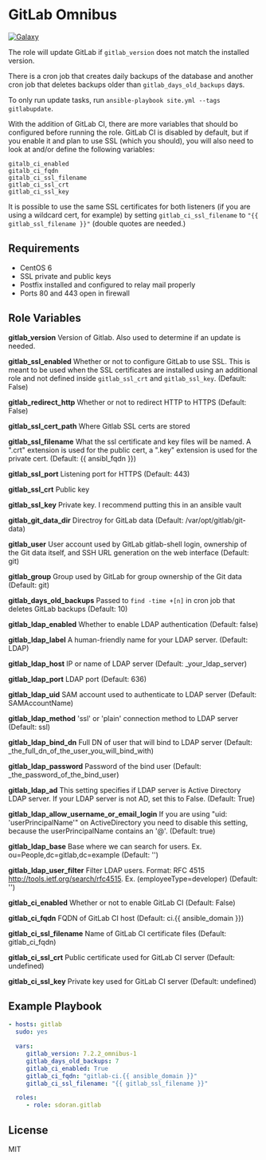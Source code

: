 GitLab Omnibus
========
[![Galaxy](https://img.shields.io/badge/galaxy-sdoran.gitlab-blue.svg?style=flat)](https://galaxy.ansible.com/list#/roles/1759)

The role will update GitLab if `gitlab_version` does not match the installed version.

There is a cron job that creates daily backups of the database and another cron job that deletes backups older than `gitlab_days_old_backups` days.

To only run update tasks, run `ansible-playbook site.yml --tags gitlabupdate`.

With the addition of GitLab CI, there are more variables that should bo configured before running the role. GitLab CI is disabled by default, but if you enable it and plan to use SSL (which you should), you will also need to look at and/or define the following variables:

```shell
gitalb_ci_enabled
gitalb_ci_fqdn
gitalb_ci_ssl_filename
gitlab_ci_ssl_crt
gitlab_ci_ssl_key
```

It is possible to use the same SSL certificates for both listeners (if you are using a wildcard cert, for example) by setting `gitlab_ci_ssl_filename` to `"{{ gitlab_ssl_filename }}"` (double quotes are needed.)

Requirements
------------

* CentOS 6
* SSL private and public keys
* Postfix installed and configured to relay mail properly
* Ports 80 and 443 open in firewall

Role Variables
--------------

**gitlab_version**      Version of Gitlab. Also used to determine if an update is needed.

**gitlab_ssl_enabled** Whether or not to configure GitLab to use SSL. This is meant to be used when the SSL certificates are installed using an additional role and not defined inside `gitlab_ssl_crt` and `gitlab_ssl_key`. (Default: False)

**gitlab_redirect_http**    Whether or not to redirect HTTP to HTTPS (Default: False)

**gitlab_ssl_cert_path**       Where Gitlab SSL certs are stored

**gitlab_ssl_filename**     What the ssl certificate and key files will be named. A ".crt" extension is used for the public cert, a ".key" extension is used for the private cert. (Default: {{ ansibl_fqdn }})

**gitlab_ssl_port**     Listening port for HTTPS (Default: 443)

**gitlab_ssl_crt**      Public key

**gitlab_ssl_key**      Private key. I recommend putting this in an ansible vault

**gitlab_git_data_dir** Directroy for GitLab data (Default: /var/opt/gitlab/git-data)

**gitlab_user**         User account used by GitLab gitlab-shell login, ownership of the Git data itself, and SSH URL generation on the web interface (Default: git)

**gitlab_group**        Group used by GitLab for  group ownership of the Git data (Default: git)

**gitlab_days_old_backups** Passed to `find -time +[n]` in cron job that deletes GitLab backups (Default: 10)

**gitlab_ldap_enabled**         Whether to enable LDAP authentication (Default: false)

**gitlab_ldap_label**         A human-friendly name for your LDAP server. (Default: LDAP)

**gitlab_ldap_host**            IP or name of LDAP server (Default: _your_ldap_server)

**gitlab_ldap_port**            LDAP port (Default: 636)

**gitlab_ldap_uid**             SAM account used to authenticate to LDAP server (Default: SAMAccountName)

**gitlab_ldap_method**          'ssl' or 'plain' connection method to LDAP server (Default: ssl)

**gitlab_ldap_bind_dn**         Full DN of user that will bind to LDAP server (Default: _the_full_dn_of_the_user_you_will_bind_with)

**gitlab_ldap_password**        Password of the bind user (Default: _the_password_of_the_bind_user)

**gitlab_ldap_ad**        This setting specifies if LDAP server is Active Directory LDAP server. If your LDAP server is not AD, set this to False. (Default: True)

**gitlab_ldap_allow_username_or_email_login**       If you are using "uid: 'userPrincipalName'" on ActiveDirectory you need to disable this setting, because the userPrincipalName contains an '@'. (Default: true)

**gitlab_ldap_base**            Base where we can search for users. Ex. ou=People,dc=gitlab,dc=example (Default: '')

**gitlab_ldap_user_filter**   Filter LDAP users. Format: RFC 4515 http://tools.ietf.org/search/rfc4515. Ex. (employeeType=developer) (Default: '')

**gitlab_ci_enabled**           Whether or not to enable GitLab CI (Default: False)

**gitlab_ci_fqdn**          FQDN of GitLab CI host (Default: ci.{{ ansible_domain }})

**gitlab_ci_ssl_filename** Name of GitLab CI certificate files (Default: gitlab_ci_fqdn) 

**gitlab_ci_ssl_crt**   Public certificate used for GitLab CI server (Default: undefined)

**gitlab_ci_ssl_key**   Private key used for GitLab CI server (Default: undefined)


Example Playbook
----------------

```yaml
- hosts: gitlab
  sudo: yes

  vars:
     gitlab_version: 7.2.2_omnibus-1
     gitlab_days_old_backups: 7
     gitlab_ci_enabled: True
     gitlab_ci_fqdn: "gitlab-ci.{{ ansible_domain }}"
     gitlab_ci_ssl_filename: "{{ gitlab_ssl_filename }}"

  roles:
     - role: sdoran.gitlab
```

License
-------

MIT
